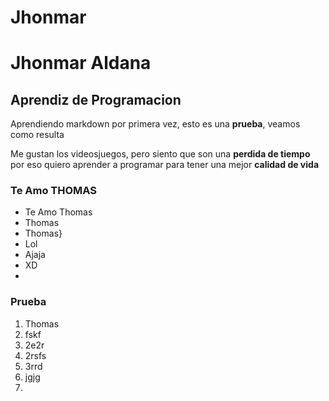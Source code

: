 # Jhonmar
# Jhonmar Aldana
## Aprendiz de Programacion

Aprendiendo markdown por primera vez, esto es una **prueba**, veamos como resulta


Me gustan los videosjuegos, pero siento que son una **perdida de tiempo** por eso quiero aprender a programar para tener una mejor **calidad de vida**



### Te Amo THOMAS

* Te Amo Thomas
* Thomas
* Thomas}
* Lol
* Ajaja
* XD
* 
### Prueba

1. Thomas
2. fskf
3. 2e2r
4. 2rsfs
5. 3rrd
6. jgjg
7. 




